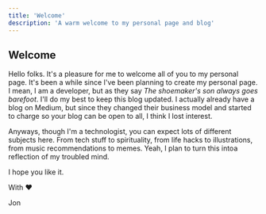 ```yaml
---
title: 'Welcome'
description: 'A warm welcome to my personal page and blog'
---
```


## Welcome

Hello folks. 
It's a pleasure for me to welcome all of you to my personal page.
It's been a while since I've been planning to create my personal page. I mean, I am a developer, but as they say *The shoemaker's son always goes barefoot*.
I'll do my best to keep this blog updated. I actually already have a blog on Medium, but since they changed their business model and started to charge so your blog can be open to all, I think I lost interest.

Anyways, though I'm a technologist, you can expect lots of different subjects here. From tech stuff to spirituality, from life hacks to illustrations, from music recommendations to memes. Yeah, I plan to turn this intoa reflection of my troubled mind.

I hope you like it.

With ❤️

Jon 
